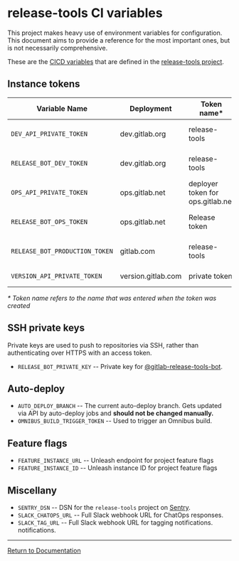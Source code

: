 # release-tools CI variables

This project makes heavy use of environment variables for configuration. This
document aims to provide a reference for the most important ones, but is not
necessarily comprehensive.

These are the [CICD variables](https://gitlab.com/gitlab-org/release-tools/settings/ci_cd) that are
defined in the [release-tools project](https://gitlab.com/gitlab-org/release-tools).

## Instance tokens

| Variable Name                | Deployment         | Token name\*      | Scopes        | User          |
| ------------                 | ------------       | ------------      | ------------  | ------------
| `DEV_API_PRIVATE_TOKEN`        | dev.gitlab.org     | release-tools     | api           | [@gitlab-release-tools-bot][gitlab-release-tools-bot-dev] |
| `RELEASE_BOT_DEV_TOKEN`        | dev.gitlab.org     | release-tools     | api           | [@gitlab-release-tools-bot][gitlab-release-tools-bot-dev] |
| `OPS_API_PRIVATE_TOKEN`        | ops.gitlab.net     | deployer token for ops.gitlab.net | api, read_user, read_repository, read_registry | [@deployer][deployer-ops] |
| `RELEASE_BOT_OPS_TOKEN`        | ops.gitlab.net     | Release token | api | [@gitlab-release-tools-bot][gitlab-release-tools-bot-ops] |
| `RELEASE_BOT_PRODUCTION_TOKEN` | gitlab.com         | release-tools | api | [@gitlab-release-tools-bot][gitlab-release-tools-bot-com] |
| `VERSION_API_PRIVATE_TOKEN`    | version.gitlab.com | private token | api | robert+release-tools@gitlab.com

_* Token name refers to the name that was entered when the token was created_

## SSH private keys

Private keys are used to push to repositories via SSH, rather than
authenticating over HTTPS with an access token.

- `RELEASE_BOT_PRIVATE_KEY` -- Private key for
  [@gitlab-release-tools-bot][gitlab-release-tools-bot-com].

## Auto-deploy

- `AUTO_DEPLOY_BRANCH` -- The current auto-deploy branch. Gets updated via API
  by auto-deploy jobs and **should not be changed manually.**
- `OMNIBUS_BUILD_TRIGGER_TOKEN` -- Used to trigger an Omnibus build.

## Feature flags

- `FEATURE_INSTANCE_URL` -- Unleash endpoint for project feature flags
- `FEATURE_INSTANCE_ID` -- Unleash instance ID for project feature flags

## Miscellany

- `SENTRY_DSN` -- DSN for the `release-tools` project on
  [Sentry](https://sentry.gitlab.net/gitlab/release-tools/).
- `SLACK_CHATOPS_URL` -- Full Slack webhook URL for ChatOps responses.
- `SLACK_TAG_URL` -- Full Slack webhook URL for tagging notifications.
  notifications.

[gitlab-release-tools-bot-com]: https://gitlab.com/gitlab-release-tools-bot
[gitlab-release-tools-bot-dev]: https://dev.gitlab.org/gitlab-release-tools-bot
[gitlab-release-tools-bot-ops]: https://ops.gitlab.net/gitlab-release-tools-bot
[deployer-ops]: https://ops.gitlab.net/deployer
[gitlab-bot-com]: https://gitlab.com/gitlab-bot

---

[Return to Documentation](../README.md#documentation)
